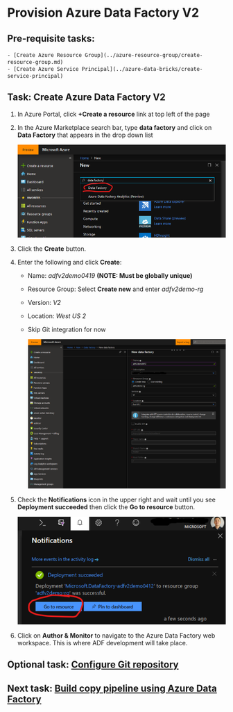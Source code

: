 # Provision Azure Data Factory V2

## Pre-requisite tasks: 

    - [Create Azure Resource Group](../azure-resource-group/create-resource-group.md)
    - [Create Azure Service Principal](../azure-data-bricks/create-service-principal)

## Task: Create Azure Data Factory V2

1. In Azure Portal, click **+Create a resource** link at top left of the page

1. In the Azure Marketplace search bar, type **data factory** and click on **Data Factory** that appears in the drop down list

    ![New](media/provision/1.png)

1. Click the **Create** button.

1. Enter the following and click **Create**:
    - Name: *adfv2demo0419* **(NOTE: Must be globally unique)**
    - Resource Group: Select **Create new** and enter *adfv2demo-rg*
    - Version: *V2*
    - Location: *West US 2*
    - Skip Git integration for now

        ![New data factory](media/provision/2.png)

1. Check the **Notifications** icon in the upper right and wait until you see **Deployment succeeded** then click the **Go to resource** button.

    ![Notifications](media/provision/3.png)

1. Click on **Author & Monitor** to navigate to the Azure Data Factory web workspace. This is where ADF development will take place.

## Optional task: [Configure Git repository](configure-git-repo.md)

## Next task: [Build copy pipeline using Azure Data Factory](copy-file-into-adls-gen2.md)
